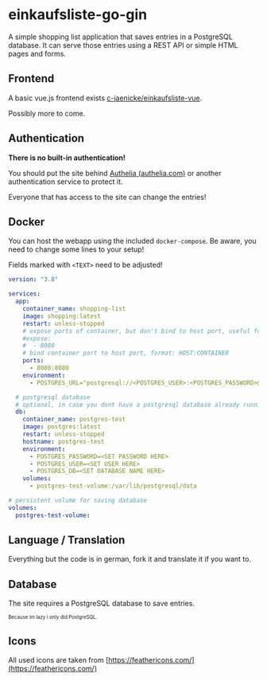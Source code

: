# einkaufsliste-go-gin

A simple shopping list application that saves entries in a PostgreSQL database. It can serve those entries using a REST API or simple HTML pages and forms.

## Frontend

A basic vue.js frontend exists [c-jaenicke/einkaufsliste-vue](https://github.com/c-jaenicke/einkaufsliste-vue).

Possibly more to come.

## Authentication

**There is no built-in authentication!**

You should put the site behind [Authelia (authelia.com)](https://www.authelia.com/) or another authentication service to
protect it.

Everyone that has access to the site can change the entries!

## Docker

You can host the webapp using the included `docker-compose`. Be aware, you need to change some lines to your setup!

Fields marked with `<TEXT>` need to be adjusted!

```yaml
version: "3.8"

services:
  app:
    container_name: shopping-list
    image: shopping:latest
    restart: unless-stopped
    # expose ports of container, but don't bind to host port, useful for reverse proxy
    #expose:
    #  - 8080
    # bind container port to host port, format: HOST:CONTAINER
    ports:
      - 8080:8080
    environment:
      - POSTGRES_URL="postgresql://<POSTGRES_USER>:<POSTGRES_PASSWORD>@172.22.0.2:5432/<POSTGRES_DB>"

  # postgresql database
  # optional, in case you dont have a postgresql database already runnings
  db:
    container_name: postgres-test
    image: postgres:latest
    restart: unless-stopped
    hostname: postgres-test
    environment:
      - POSTGRES_PASSWORD=<SET PASSWORD HERE>
      - POSTGRES_USER=<SET USER HERE>
      - POSTGRES_DB=<SET DATABASE NAME HERE>
    volumes:
      - postgres-test-volume:/var/lib/postgresql/data

# persistent volume for saving database
volumes:
  postgres-test-volume:
```

## Language / Translation

Everything but the code is in german, fork it and translate it if you want to.

## Database

The site requires a PostgreSQL database to save entries.

<sup><sub>Because im lazy i only did PostgreSQL.</sub></sup>

## Icons

All used icons are taken from [https://feathericons.com/](https://feathericons.com/)
